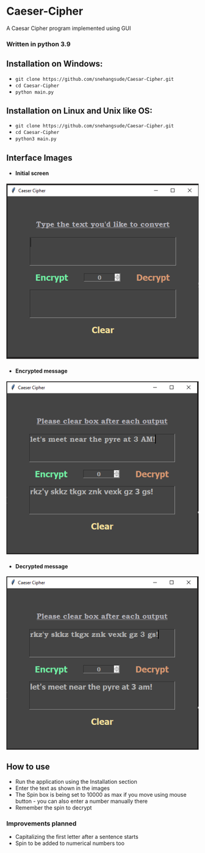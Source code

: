 # Caeser-Cipher
A Caesar Cipher program implemented using GUI


### Written in python 3.9 

## Installation on Windows:
* `git clone https://github.com/snehangsude/Caesar-Cipher.git`
* `cd Caesar-Cipher`
* `python main.py`

## Installation on Linux and Unix like OS:
* `git clone https://github.com/snehangsude/Caesar-Cipher.git`
* `cd Caesar-Cipher`
* `python3 main.py`

## Interface Images

* #### Initial screen
<img src="images/Caesar.PNG">

* #### Encrypted message
<img src="images/Caesar2.PNG">

* #### Decrypted message
<img src="images/Caesar3.PNG">


## How to use

* Run the application using the Installation section
* Enter the text as shown in the images 
* The Spin box is being set to 10000 as max if you move using mouse button - you can also enter a number manually there
* Remember the spin to decrypt

### Improvements planned

* Capitalizing the first letter after a sentence starts
* Spin to be added to numerical numbers too 
